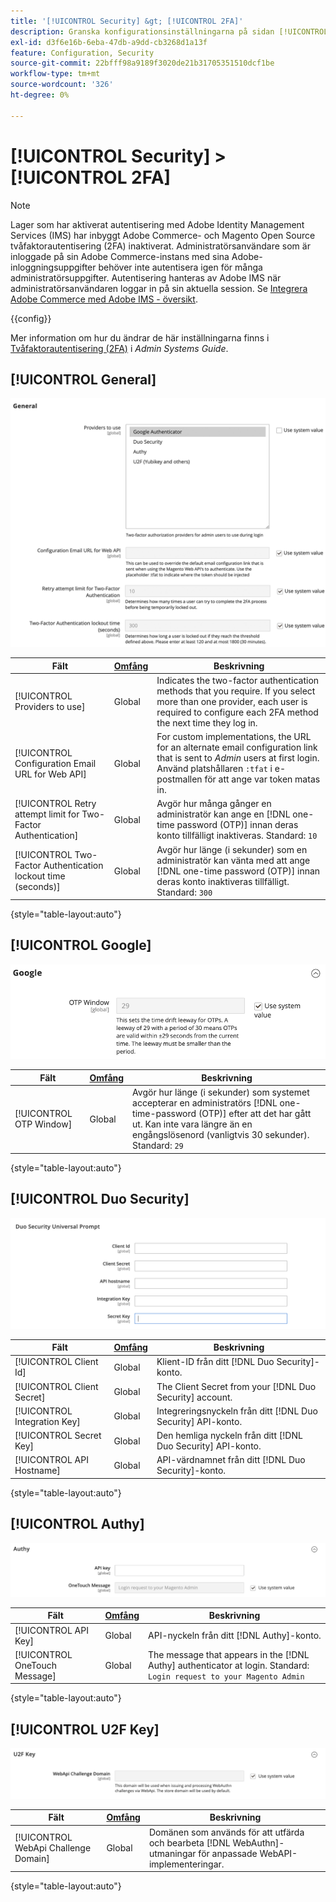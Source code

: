 ```yaml
---
title: '[!UICONTROL Security] &gt; [!UICONTROL 2FA]'
description: Granska konfigurationsinställningarna på sidan [!UICONTROL Security] &gt; [!UICONTROL 2FA] i Commerce Admin.
exl-id: d3f6e16b-6eba-47db-a9dd-cb3268d1a13f
feature: Configuration, Security
source-git-commit: 22bfff98a9189f3020de21b31705351510dcf1be
workflow-type: tm+mt
source-wordcount: '326'
ht-degree: 0%

---
```


# [!UICONTROL Security] > [!UICONTROL 2FA]

>[!NOTE]
>
>Lager som har aktiverat autentisering med Adobe Identity Management Services (IMS) har inbyggt Adobe Commerce- och Magento Open Source tvåfaktorautentisering (2FA) inaktiverat. Administratörsanvändare som är inloggade på sin Adobe Commerce-instans med sina Adobe-inloggningsuppgifter behöver inte autentisera igen för många administratörsuppgifter. Autentisering hanteras av Adobe IMS när administratörsanvändaren loggar in på sin aktuella session. Se [Integrera Adobe Commerce med Adobe IMS - översikt](https://experienceleague.adobe.com/docs/commerce-admin/start/admin/ims/adobe-ims-integration-overview.html).

{{config}}

Mer information om hur du ändrar de här inställningarna finns i [Tvåfaktorautentisering (2FA)](../../systems/security-two-factor-authentication.md) i _Admin Systems Guide_.

## [!UICONTROL General]

![Allmänt](./assets/2fa-general.png)<!-- zoom -->

| Fält | [Omfång](../../getting-started/websites-stores-views.md#scope-settings) | Beskrivning |
|--- |--- |--- |
| [!UICONTROL Providers to use] | Global | Indicates the two-factor authentication methods that you require. If you select more than one provider, each user is required to configure each 2FA method the next time they log in. |
| [!UICONTROL Configuration Email URL for Web API] | Global | For custom implementations, the URL for an alternate email configuration link that is sent to _Admin_ users at first login. Använd platshållaren `:tfat` i e-postmallen för att ange var token matas in. |
| [!UICONTROL Retry attempt limit for Two-Factor Authentication] | Global | Avgör hur många gånger en administratör kan ange en [!DNL one-time password (OTP)] innan deras konto tillfälligt inaktiveras. Standard: `10` |
| [!UICONTROL Two-Factor Authentication lockout time (seconds)] | Global | Avgör hur länge (i sekunder) som en administratör kan vänta med att ange [!DNL one-time password (OTP)] innan deras konto inaktiveras tillfälligt. Standard: `300` |

{style="table-layout:auto"}

## [!UICONTROL Google]

![Google](./assets/2fa-google.png)<!-- zoom -->

| Fält | [Omfång](../../getting-started/websites-stores-views.md#scope-settings) | Beskrivning |
|--- |--- |--- |
| [!UICONTROL OTP Window] | Global | Avgör hur länge (i sekunder) som systemet accepterar en administratörs [!DNL one-time-password (OTP)] efter att det har gått ut. Kan inte vara längre än en engångslösenord (vanligtvis 30 sekunder). Standard: `29` |

{style="table-layout:auto"}

## [!UICONTROL Duo Security]

![Duo-säkerhet](./assets/2fa-duo-security.png)<!-- zoom -->

| Fält | [Omfång](../../getting-started/websites-stores-views.md#scope-settings) | Beskrivning |
|--- |--- |--- |
| [!UICONTROL Client Id] | Global | Klient-ID från ditt [!DNL Duo Security]-konto. |
| [!UICONTROL Client Secret] | Global | The Client Secret from your [!DNL Duo Security] account. |
| [!UICONTROL Integration Key] | Global | Integreringsnyckeln från ditt [!DNL Duo Security] API-konto. |
| [!UICONTROL Secret Key] | Global | Den hemliga nyckeln från ditt [!DNL Duo Security] API-konto. |
| [!UICONTROL API Hostname] | Global | API-värdnamnet från ditt [!DNL Duo Security]-konto. |

{style="table-layout:auto"}

## [!UICONTROL Authy]

![Autenticera](./assets/2fa-authy.png)<!-- zoom -->

| Fält | [Omfång](../../getting-started/websites-stores-views.md#scope-settings) | Beskrivning |
|--- |--- |--- |
| [!UICONTROL API Key] | Global | API-nyckeln från ditt [!DNL Authy]-konto. |
| [!UICONTROL OneTouch Message] | Global | The message that appears in the [!DNL Authy] authenticator at login. Standard: `Login request to your Magento Admin` |

{style="table-layout:auto"}

## [!UICONTROL U2F Key]

![U2F Key](./assets/2fa-u2f-key.png)<!-- zoom -->

| Fält | [Omfång](../../getting-started/websites-stores-views.md#scope-settings) | Beskrivning |
|--- |--- |--- |
| [!UICONTROL WebApi Challenge Domain] | Global | Domänen som används för att utfärda och bearbeta [!DNL WebAuthn]-utmaningar för anpassade WebAPI-implementeringar. |

{style="table-layout:auto"}
